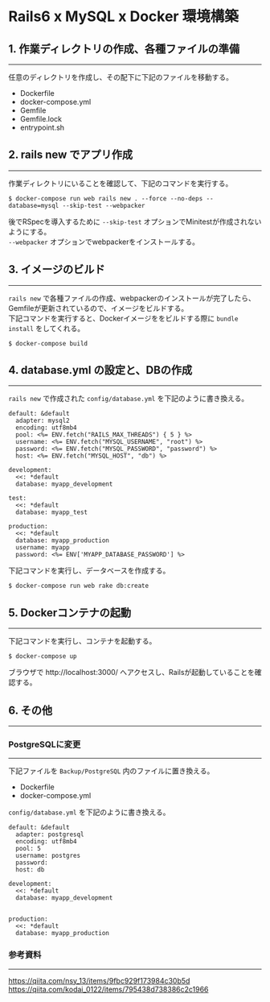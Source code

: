 # Rails6 x MySQL x Docker 環境構築

## 1. 作業ディレクトリの作成、各種ファイルの準備
---
任意のディレクトリを作成し、その配下に下記のファイルを移動する。
- Dockerfile
- docker-compose.yml
- Gemfile
- Gemfile.lock
- <span>entrypoint.sh</span>

## 2. rails new でアプリ作成
---
作業ディレクトリにいることを確認して、下記のコマンドを実行する。
```
$ docker-compose run web rails new . --force --no-deps --database=mysql --skip-test --webpacker
```
後でRSpecを導入するために `--skip-test` オプションでMinitestが作成されないようにする。<br>
`--webpacker` オプションでwebpackerをインストールする。

## 3. イメージのビルド
---
`rails new` で各種ファイルの作成、webpackerのインストールが完了したら、Gemfileが更新されているので、イメージをビルドする。<br>
下記コマンドを実行すると、Dockerイメージををビルドする際に `bundle install` をしてくれる。
```
$ docker-compose build
```

## 4. database.yml の設定と、DBの作成
---
`rails new` で作成された `config/database.yml` を下記のように書き換える。
```
default: &default
  adapter: mysql2
  encoding: utf8mb4
  pool: <%= ENV.fetch("RAILS_MAX_THREADS") { 5 } %>
  username: <%= ENV.fetch("MYSQL_USERNAME", "root") %>
  password: <%= ENV.fetch("MYSQL_PASSWORD", "password") %>
  host: <%= ENV.fetch("MYSQL_HOST", "db") %>

development:
  <<: *default
  database: myapp_development

test:
  <<: *default
  database: myapp_test

production:
  <<: *default
  database: myapp_production
  username: myapp
  password: <%= ENV['MYAPP_DATABASE_PASSWORD'] %>
```
下記コマンドを実行し、データベースを作成する。
```
$ docker-compose run web rake db:create
```

## 5. Dockerコンテナの起動
---
下記コマンドを実行し、コンテナを起動する。
```
$ docker-compose up
```
ブラウザで http://localhost:3000/ へアクセスし、Railsが起動していることを確認する。

## 6. その他
---
### PostgreSQLに変更
---
下記ファイルを `Backup/PostgreSQL` 内のファイルに置き換える。
- Dockerfile
- docker-compose.yml

`config/database.yml` を下記のように書き換える。
```
default: &default
  adapter: postgresql
  encoding: utf8mb4
  pool: 5
  username: postgres
  password:
  host: db

development:
  <<: *default
  database: myapp_development


production:
  <<: *default
  database: myapp_production
```

### 参考資料
---
https://qiita.com/nsy_13/items/9fbc929f173984c30b5d
https://qiita.com/kodai_0122/items/795438d738386c2c1966
